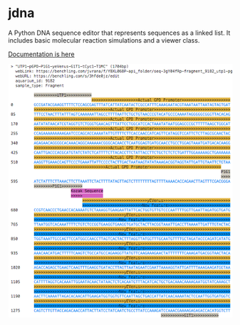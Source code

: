 # jdna

A Python DNA sequence editor that represents sequences as a linked list.
It includes basic molecular reaction simulations and a viewer class.

[Documentation is here](https://jvrana.github.io/jdna/index)

![example.png](./docsrc/_static/viewer.png)